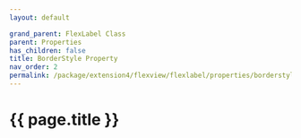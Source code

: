 ```yaml
---
layout: default

grand_parent: FlexLabel Class
parent: Properties
has_children: false
title: BorderStyle Property
nav_order: 2
permalink: /package/extension4/flexview/flexlabel/properties/borderstyle
---
```

# {{ page.title }}